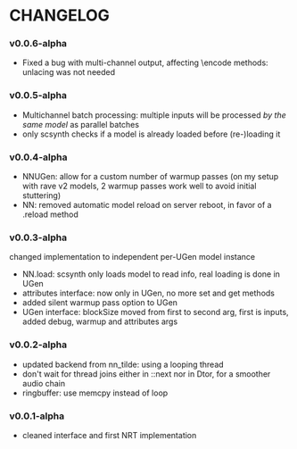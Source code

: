 # CHANGELOG

### v0.0.6-alpha
- Fixed a bug with multi-channel output, affecting \encode methods: unlacing was not needed

### v0.0.5-alpha
- Multichannel batch processing: multiple inputs will be processed *by the same model* as parallel batches
- only scsynth checks if a model is already loaded before (re-)loading it

### v0.0.4-alpha
- NNUGen: allow for a custom number of warmup passes (on my setup with rave v2 models, 2 warmup passes work well to avoid initial stuttering)
- NN: removed automatic model reload on server reboot, in favor of a .reload method

### v0.0.3-alpha
changed implementation to independent per-UGen model instance
- NN.load: scsynth only loads model to read info, real loading is done in UGen
- attributes interface: now only in UGen, no more set and get methods
- added silent warmup pass option to UGen
- UGen interface: blockSize moved from first to second arg, first is inputs, added debug, warmup and attributes args

### v0.0.2-alpha
- updated backend from nn_tilde: using a looping thread
- don't wait for thread joins either in ::next nor in Dtor, for a smoother audio chain
- ringbuffer: use memcpy instead of loop

### v0.0.1-alpha
- cleaned interface and first NRT implementation
